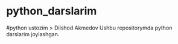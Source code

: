 # python_darslarim
#python ustozim > Dilshod Akmedov
Ushbu repositorymda python darslarim joylashgan.
